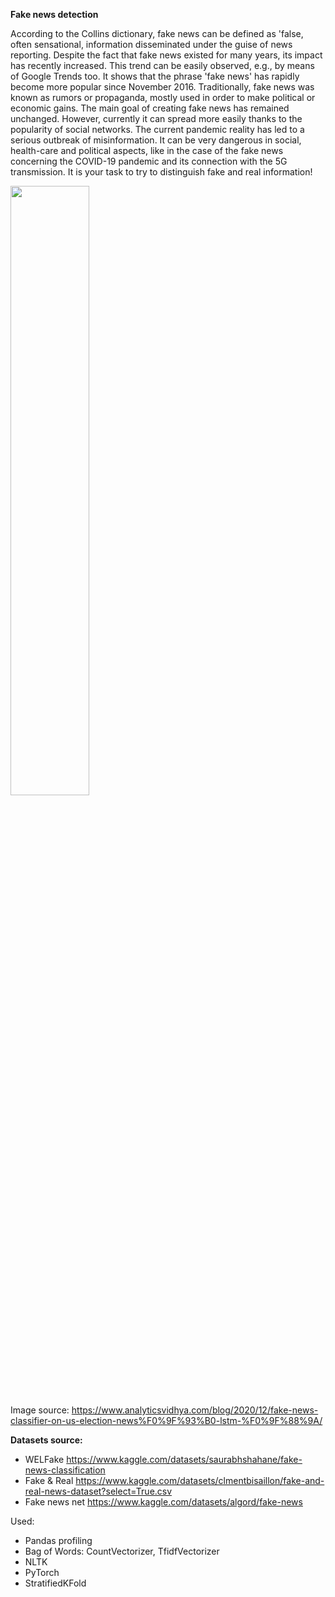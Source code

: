 **Fake news detection**

According to the Collins dictionary, fake news can be defined as 'false, often sensational, information disseminated under the guise of news reporting. Despite the fact that fake news existed for many years, its impact has recently increased. This trend can be easily observed, e.g., by means of Google Trends too. It shows that the phrase 'fake news' has rapidly become more popular since November 2016. Traditionally, fake news was known as rumors or propaganda, mostly used in order to make political or economic gains. The main goal of creating fake news has remained unchanged. However, currently it can spread more easily thanks to the popularity of social networks. The current pandemic reality has led to a serious outbreak of misinformation. It can be very dangerous in social, health-care and political aspects, like in the case of the fake news concerning the COVID-19 pandemic and its connection with the 5G transmission. It is your task to try to distinguish fake and real information!

<img src="https://miro.medium.com/v2/resize:fit:1262/1*LBn_F2ALsKUAKK6vbQbJuw.png" width=50% height=50%><br>
Image source: https://www.analyticsvidhya.com/blog/2020/12/fake-news-classifier-on-us-election-news%F0%9F%93%B0-lstm-%F0%9F%88%9A/ <br>


**Datasets source:** 
- WELFake https://www.kaggle.com/datasets/saurabhshahane/fake-news-classification
- Fake & Real https://www.kaggle.com/datasets/clmentbisaillon/fake-and-real-news-dataset?select=True.csv
- Fake news net https://www.kaggle.com/datasets/algord/fake-news


Used:
- Pandas profiling
- Bag of Words: CountVectorizer, TfidfVectorizer
- NLTK
- PyTorch
- StratifiedKFold

